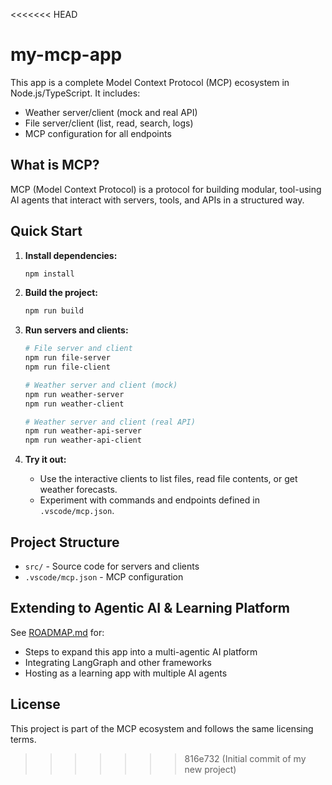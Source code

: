 <<<<<<< HEAD

# my-mcp-app

This app is a complete Model Context Protocol (MCP) ecosystem in Node.js/TypeScript. It includes:

- Weather server/client (mock and real API)
- File server/client (list, read, search, logs)
- MCP configuration for all endpoints

## What is MCP?

MCP (Model Context Protocol) is a protocol for building modular, tool-using AI agents that interact with servers, tools, and APIs in a structured way.

## Quick Start

1. **Install dependencies:**

   ```bash
   npm install
   ```

2. **Build the project:**

   ```bash
   npm run build
   ```

3. **Run servers and clients:**

   ```bash
   # File server and client
   npm run file-server
   npm run file-client

   # Weather server and client (mock)
   npm run weather-server
   npm run weather-client

   # Weather server and client (real API)
   npm run weather-api-server
   npm run weather-api-client
   ```

4. **Try it out:**
   - Use the interactive clients to list files, read file contents, or get weather forecasts.
   - Experiment with commands and endpoints defined in `.vscode/mcp.json`.

## Project Structure

- `src/` - Source code for servers and clients
- `.vscode/mcp.json` - MCP configuration

## Extending to Agentic AI & Learning Platform

See [ROADMAP.md](./ROADMAP.md) for:

- Steps to expand this app into a multi-agentic AI platform
- Integrating LangGraph and other frameworks
- Hosting as a learning app with multiple AI agents

## License

This project is part of the MCP ecosystem and follows the same licensing terms.

> > > > > > > 816e732 (Initial commit of my new project)
